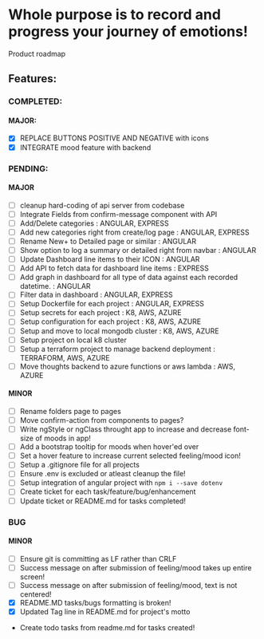 <!-- @format -->

# Whole purpose is to record and progress your journey of emotions!

Product roadmap

## Features:

### COMPLETED:

#### MAJOR:

- [x] REPLACE BUTTONS POSITIVE AND NEGATIVE with icons
- [x] INTEGRATE mood feature with backend

### PENDING:

#### MAJOR

- [ ] cleanup hard-coding of api server from codebase
- [ ] Integrate Fields from confirm-message component with API
- [ ] Add/Delete categories : ANGULAR, EXPRESS
- [ ] Add new categories right from create/log page : ANGULAR, EXPRESS
- [ ] Rename New+ to Detailed page or similar : ANGULAR
- [ ] Show option to log a summary or detailed right from navbar : ANGULAR
- [ ] Update Dashboard line items to their ICON : ANGULAR
- [ ] Add API to fetch data for dashboard line items : EXPRESS
- [ ] Add graph in dashboard for all type of data against each recorded datetime. : ANGULAR
- [ ] Filter data in dashboard : ANGULAR, EXPRESS
- [ ] Setup Dockerfile for each project : ANGULAR, EXPRESS
- [ ] Setup secrets for each project : K8, AWS, AZURE
- [ ] Setup configuration for each project : K8, AWS, AZURE
- [ ] Setup and move to local mongodb cluster : K8, AWS, AZURE
- [ ] Setup project on local k8 cluster
- [ ] Setup a terraform project to manage backend deployment : TERRAFORM, AWS, AZURE
- [ ] Move thoughts backend to azure functions or aws lambda : AWS, AZURE

#### MINOR

- [ ] Rename folders page to pages
- [ ] Move confirm-action from components to pages?
- [ ] Write ngStyle or ngClass throught app to increase and decrease font-size of moods in app!
- [ ] Add a bootstrap tooltip for moods when hover'ed over
- [ ] Set a hover feature to increase current selected feeling/mood icon!
- [ ] Setup a .gitignore file for all projects
- [ ] Ensure .env is excluded or atleast cleanup the file!
- [ ] Setup integration of angular project with <code>npm i --save dotenv</code>
- [ ] Create ticket for each task/feature/bug/enhancement
- [ ] Update ticket or README.md for tasks completed!

### BUG

#### MINOR

- [ ] Ensure git is committing as LF rather than CRLF
- [ ] Success message on after submission of feeling/mood takes up entire screen!
- [ ] Success message on after submission of feeling/mood, text is not centered!
- [x] README.MD tasks/bugs formatting is broken!
- [x] Updated Tag line in README.md for project's motto
- Create todo tasks from readme.md for tasks created!
